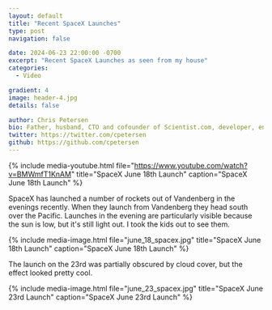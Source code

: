 ```yaml
---
layout: default
title: "Recent SpaceX Launches"
type: post
navigation: false

date: 2024-06-23 22:00:00 -0700
excerpt: "Recent SpaceX Launches as seen from my house"
categories:
  - Video

gradient: 4
image: header-4.jpg
details: false

author: Chris Petersen
bio: Father, husband, CTO and cofounder of Scientist.com, developer, entrepreneur and technologist.
twitter: https://twitter.com/cpetersen
github: https://github.com/cpetersen
---
```


{% include media-youtube.html file="https://www.youtube.com/watch?v=BMWmfT1KnAM" title="SpaceX June 18th Launch" caption="SpaceX June 18th Launch" %}

SpaceX has launched a number of rockets out of Vandenberg in the evenings recently. When they launch from Vandenberg they head south over the Pacific. Launches in the evening are particularly visible because the sun is low, but it's still light out. I took the kids out to see them.

{% include media-image.html file="june_18_spacex.jpg" title="SpaceX June 18th Launch" caption="SpaceX June 18th Launch" %}

The launch on the 23rd was partially obscured by cloud cover, but the effect looked pretty cool.

{% include media-image.html file="june_23_spacex.jpg" title="SpaceX June 23rd Launch" caption="SpaceX June 23rd Launch" %}
